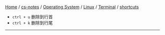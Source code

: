 [Home](https://mengxianbin.github.io) /
[cs-notes](https://mengxianbin.github.io/cs-notes/site) /
[Operating System](https://mengxianbin.github.io/cs-notes/site/Operating%20System) /
[Linux](https://mengxianbin.github.io/cs-notes/site/Operating%20System/Linux) /
[Terminal](https://mengxianbin.github.io/cs-notes/site/Operating%20System/Linux/Terminal) /
[shortcuts](https://mengxianbin.github.io/cs-notes/site/Operating%20System/Linux/Terminal/shortcuts)

* `ctrl + u`    删除到行首
* `ctrl + k`    删除到行尾

---
